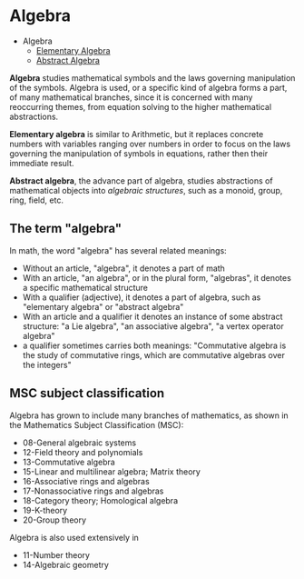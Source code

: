 # Algebra

- Algebra
  - [Elementary Algebra](./1-elementary-algebra/README.md)
  - [Abstract Algebra](./2-abstract-algebra/README.md)


**Algebra** studies mathematical symbols and the laws governing manipulation of the symbols. Algebra is used, or a specific kind of algebra forms a part, of many mathematical branches, since it is concerned with many reoccurring themes, from equation solving to the higher mathematical abstractions.

**Elementary algebra** is similar to Arithmetic, but it replaces concrete numbers with variables ranging over numbers in order to focus on the laws governing the manipulation of symbols in equations, rather then their immediate result.

**Abstract algebra**, the advance part of algebra, studies abstractions of mathematical objects into *algebraic structures*, such as a monoid, group, ring, field, etc.


## The term "algebra"

In math, the word "algebra" has several related meanings:
* Without an article, 
  "algebra", 
  it denotes a part of math
* With an article, 
  "an algebra", 
  or in the plural form, 
  "algebras", 
  it denotes a specific mathematical structure
* With a qualifier (adjective), 
  it denotes a part of algebra, 
  such as "elementary algebra" or "abstract algebra"
* With an article and a qualifier 
  it denotes an instance of some abstract structure: 
  "a Lie algebra", "an associative algebra", "a vertex operator algebra"
* a qualifier sometimes carries both meanings: 
  "Commutative algebra is the study of commutative rings, which are commutative algebras over the integers"


## MSC subject classification

Algebra has grown to include many branches of mathematics, as shown in the Mathematics Subject Classification (MSC):
- 08-General algebraic systems
- 12-Field theory and polynomials
- 13-Commutative algebra
- 15-Linear and multilinear algebra; Matrix theory
- 16-Associative rings and algebras
- 17-Nonassociative rings and algebras
- 18-Category theory; Homological algebra
- 19-K-theory
- 20-Group theory

Algebra is also used extensively in
- 11-Number theory
- 14-Algebraic geometry
